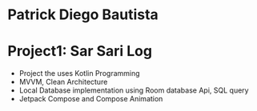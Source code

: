 # Patrick Diego Bautista

# Project1: Sar Sari Log
- Project the uses Kotlin Programming
- MVVM, Clean Architecture
- Local Database implementation using Room database Api, SQL query
- Jetpack Compose and Compose Animation
